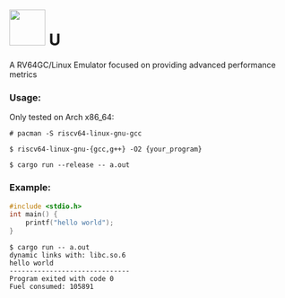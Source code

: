 # <img src="https://github.com/kil0meters/remu/assets/32966690/de8afc73-0599-4a4c-ba80-e354d688efb8" style="height: 64px"> U

A RV64GC/Linux Emulator focused on providing advanced performance metrics

### Usage:

Only tested on Arch x86\_64:

```
# pacman -S riscv64-linux-gnu-gcc

$ riscv64-linux-gnu-{gcc,g++} -O2 {your_program}

$ cargo run --release -- a.out
```

### Example:

```c
#include <stdio.h>
int main() {
    printf("hello world");
}
```

```
$ cargo run -- a.out
dynamic links with: libc.so.6
hello world
------------------------------
Program exited with code 0
Fuel consumed: 105891
```
